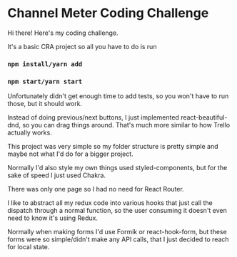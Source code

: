 # Channel Meter Coding Challenge

Hi there! Here's my coding challenge.

It's a basic CRA project so all you have to do is run

### `npm install/yarn add`

### `npm start/yarn start`

Unfortunately didn't get enough time to add tests, so you won't have to run those, but it should work.

Instead of doing previous/next buttons, I just implemented react-beautiful-dnd, so you can drag things around. That's much more similar to how Trello actually works.

This project was very simple so my folder structure is pretty simple and maybe not what I'd do for a bigger project.

Normally I'd also style my own things used styled-components, but for the sake of speed I just used Chakra.

There was only one page so I had no need for React Router.

I like to abstract all my redux code into various hooks that just call the dispatch through a normal function, so the user consuming it doesn't even need to know it's using Redux.

Normally when making forms I'd use Formik or react-hook-form, but these forms were so simple/didn't make any API calls, that I just decided to reach for local state.
